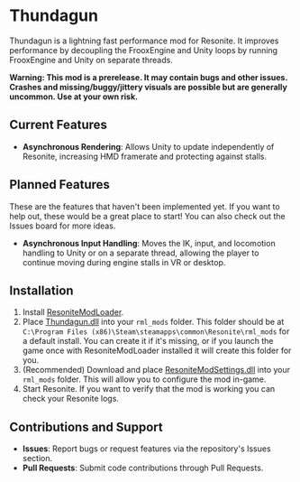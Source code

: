 # Thundagun

Thundagun is a lightning fast performance mod for Resonite. It improves performance by decoupling the FrooxEngine and Unity loops by running FrooxEngine and Unity on separate threads.

**Warning: This mod is a prerelease. It may contain bugs and other issues. Crashes and missing/buggy/jittery visuals are possible but are generally uncommon. Use at your own risk.**

## Current Features

- **Asynchronous Rendering**: Allows Unity to update independently of Resonite, increasing HMD framerate and protecting against stalls.

## Planned Features

These are the features that haven't been implemented yet. If you want to help out, these would be a great place to start! You can also check out the Issues board for more ideas.

- **Asynchronous Input Handling**: Moves the IK, input, and locomotion handling to Unity or on a separate thread, allowing the player to continue moving during engine stalls in VR or desktop.

## Installation

1. Install [ResoniteModLoader](https://github.com/resonite-modding-group/ResoniteModLoader).
1. Place [Thundagun.dll](https://github.com/Frozenreflex/Thundagun/releases/latest/download/ExampleModName.dll) into your `rml_mods` folder. This folder should be at `C:\Program Files (x86)\Steam\steamapps\common\Resonite\rml_mods` for a default install. You can create it if it's missing, or if you launch the game once with ResoniteModLoader installed it will create this folder for you.
1. (Recommended) Download and place [ResoniteModSettings.dll]() into your `rml_mods` folder. This will allow you to configure the mod in-game.
1. Start Resonite. If you want to verify that the mod is working you can check your Resonite logs.

## Contributions and Support

- **Issues**: Report bugs or request features via the repository's Issues section.
- **Pull Requests**: Submit code contributions through Pull Requests.

